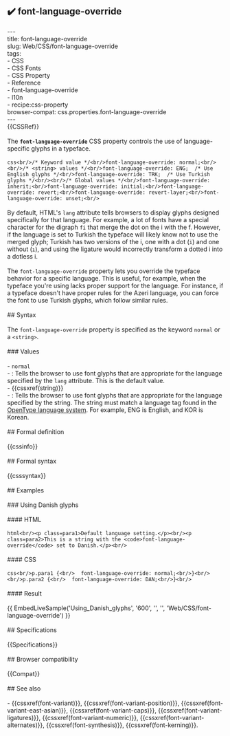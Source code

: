 ## ✔️ font-language-override 
 ---<br/>title: font-language-override<br/>slug: Web/CSS/font-language-override<br/>tags:<br/>  - CSS<br/>  - CSS Fonts<br/>  - CSS Property<br/>  - Reference<br/>  - font-language-override<br/>  - l10n<br/>  - recipe:css-property<br/>browser-compat: css.properties.font-language-override<br/>---<br/>{{CSSRef}}<br/><br/>The **`font-language-override`** CSS property controls the use of language-specific glyphs in a typeface.<br/><br/>```css<br/>/* Keyword value */<br/>font-language-override: normal;<br/><br/>/* <string> values */<br/>font-language-override: ENG;  /* Use English glyphs */<br/>font-language-override: TRK;  /* Use Turkish glyphs */<br/><br/>/* Global values */<br/>font-language-override: inherit;<br/>font-language-override: initial;<br/>font-language-override: revert;<br/>font-language-override: revert-layer;<br/>font-language-override: unset;<br/>```<br/><br/>By default, HTML's `lang` attribute tells browsers to display glyphs designed specifically for that language. For example, a lot of fonts have a special character for the digraph `fi` that merge the dot on the i with the f. However, if the language is set to Turkish the typeface will likely know not to use the merged glyph; Turkish has two versions of the i, one with a dot (`i`) and one without (`ı`), and using the ligature would incorrectly transform a dotted i into a dotless i.<br/><br/>The `font-language-override` property lets you override the typeface behavior for a specific language. This is useful, for example, when the typeface you're using lacks proper support for the language. For instance, if a typeface doesn't have proper rules for the Azeri language, you can force the font to use Turkish glyphs, which follow similar rules.<br/><br/>## Syntax<br/><br/>The `font-language-override` property is specified as the keyword `normal` or a `<string>`.<br/><br/>### Values<br/><br/>- `normal`<br/>  - : Tells the browser to use font glyphs that are appropriate for the language specified by the `lang` attribute. This is the default value.<br/>- {{cssxref(string)}}<br/>  - : Tells the browser to use font glyphs that are appropriate for the language specified by the string. The string must match a language tag found in the [OpenType language system](https://docs.microsoft.com/en-us/typography/opentype/spec/languagetags). For example, ENG is English, and KOR is Korean.<br/><br/>## Formal definition<br/><br/>{{cssinfo}}<br/><br/>## Formal syntax<br/><br/>{{csssyntax}}<br/><br/>## Examples<br/><br/>### Using Danish glyphs<br/><br/>#### HTML<br/><br/>```html<br/><p class=para1>Default language setting.</p><br/><p class=para2>This is a string with the <code>font-language-override</code> set to Danish.</p><br/>```<br/><br/>#### CSS<br/><br/>```css<br/>p.para1 {<br/>  font-language-override: normal;<br/>}<br/><br/>p.para2 {<br/>  font-language-override: DAN;<br/>}<br/>```<br/><br/>#### Result<br/><br/>{{ EmbedLiveSample('Using_Danish_glyphs', '600', '', '', 'Web/CSS/font-language-override') }}<br/><br/>## Specifications<br/><br/>{{Specifications}}<br/><br/>## Browser compatibility<br/><br/>{{Compat}}<br/><br/>## See also<br/><br/>- {{cssxref(font-variant)}}, {{cssxref(font-variant-position)}}, {{cssxref(font-variant-east-asian)}}, {{cssxref(font-variant-caps)}}, {{cssxref(font-variant-ligatures)}}, {{cssxref(font-variant-numeric)}}, {{cssxref(font-variant-alternates)}}, {{cssxref(font-synthesis)}}, {{cssxref(font-kerning)}}.<br/>
